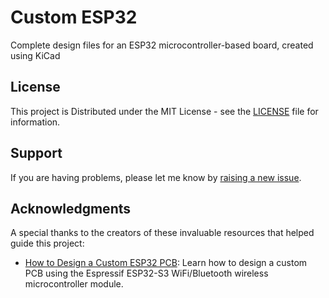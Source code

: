 # Custom ESP32

Complete design files for an ESP32 microcontroller-based board, created using KiCad

## License

This project is Distributed under the MIT License - see the [LICENSE](LICENSE) file for information.

## Support

If you are having problems, please let me know by [raising a new issue](https://github.com/ImSeanConroy/custom-esp32/issues/new/choose).

## Acknowledgments

A special thanks to the creators of these invaluable resources that helped guide this project:

- [How to Design a Custom ESP32 PCB](https://thehardwareacademy.com/courses/how-to-design-esp32-pcb/): Learn how to design a custom PCB using the Espressif ESP32-S3 WiFi/Bluetooth wireless microcontroller module.